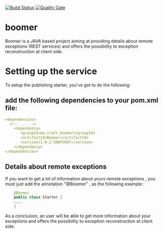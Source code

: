 [![Build Status](https://travis-ci.org/marocraft/boomer.svg?branch=develop)](https://travis-ci.org/marocraft/boomer) [![Quality Gate](https://sonarcloud.io/api/project_badges/measure?project=boomer&metric=alert_status)](https://sonarcloud.io/dashboard?id=-boomer) 

# boomer
Boomer is a JAVA based project aiming at providing details about remote exceptions (REST services) and offers the possibility to exception reconstruction at client side.

# Setting up the service

To setup the publishing starter, you've got to do the following:

## add the following dependencies to your pom.xml file:

```yaml
<dependencies>
  <!-- ... -->
    <dependency>
       <groupId>ma.craft.boomer</groupId>
       <artifactId>Boomer</artifactId>
       <version>1.0.2-SNAPSHOT</version>
    </dependency>
</dependencies>
```

## Details about remote exceptions
If you want to get a lot of information about yours remote exceptions , you  must just add  the annotation "@Boomer" , as the following example :

```java
	@Boomer
	public class Starter {
	....
	}
```

As a conclusion, an user will be able  to get more information about your exceptions and  offers the possibility to exception reconstruction at client side.
